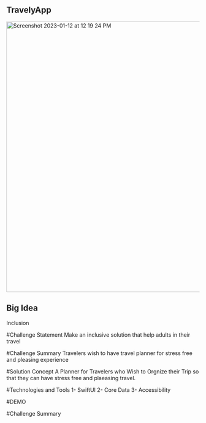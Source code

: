 ## TravelyApp

<img width="707" alt="Screenshot 2023-01-12 at 12 19 24 PM" src="https://user-images.githubusercontent.com/85529608/212028027-08744d77-9a93-4335-9736-9a19584fd8c4.png">

## Big Idea
Inclusion

#Challenge Statement
Make an inclusive solution that help adults in their travel

#Challenge Summary 
Travelers wish to have travel planner for stress free and pleasing experience

#Solution Concept
A Planner for Travelers who Wish to Orgnize their Trip so that they can have stress free and plaeasing travel.

#Technologies and Tools
1- SwiftUI
2- Core Data
3- Accessibility

#DEMO

#Challenge Summary 



